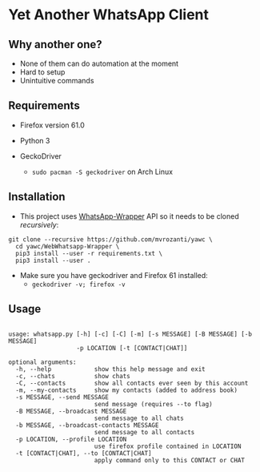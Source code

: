 # Yet Another WhatsApp Client

## Why another one?

- None of them can do automation at the moment
- Hard to setup
- Unintuitive commands

## Requirements

- Firefox version 61.0

- Python 3

- GeckoDriver 
  - `sudo pacman -S geckodriver` on Arch Linux

## Installation

- This project uses [WhatsApp-Wrapper](https://github.com/mukulhase/WebWhatsapp-Wrapper) API so it needs to be cloned *recursively*:

```
git clone --recursive https://github.com/mvrozanti/yawc \
  cd yawc/WebWhatsapp-Wrapper \
  pip3 install --user -r requirements.txt \
  pip3 install --user .
```

- Make sure you have geckodriver and Firefox 61 installed:
  - `geckodriver -v; firefox -v`

## Usage

```

usage: whatsapp.py [-h] [-c] [-C] [-m] [-s MESSAGE] [-B MESSAGE] [-b MESSAGE]
                   -p LOCATION [-t [CONTACT|CHAT]]

optional arguments:
  -h, --help            show this help message and exit
  -c, --chats           show chats
  -C, --contacts        show all contacts ever seen by this account
  -m, --my-contacts     show my contacts (added to address book)
  -s MESSAGE, --send MESSAGE
                        send message (requires --to flag)
  -B MESSAGE, --broadcast MESSAGE
                        send message to all chats
  -b MESSAGE, --broadcast-contacts MESSAGE
                        send message to all contacts
  -p LOCATION, --profile LOCATION
                        use firefox profile contained in LOCATION
  -t [CONTACT|CHAT], --to [CONTACT|CHAT]
                        apply command only to this CONTACT or CHAT

```
